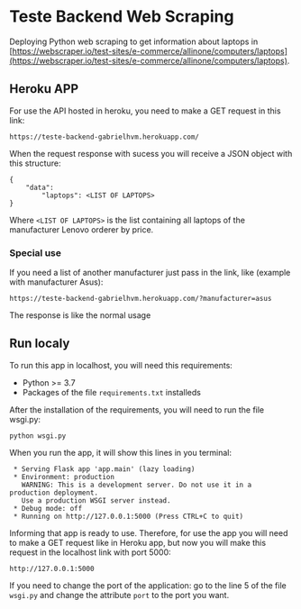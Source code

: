 # Teste Backend Web Scraping

Deploying Python web scraping to get information about laptops in [https://webscraper.io/test-sites/e-commerce/allinone/computers/laptops](https://webscraper.io/test-sites/e-commerce/allinone/computers/laptops).

## Heroku APP

For use the API hosted in heroku, you need to make a GET request in this link:

```
https://teste-backend-gabrielhvm.herokuapp.com/
```

When the request response with sucess you will receive a JSON object with this structure:

```
{
    "data":
        "laptops": <LIST OF LAPTOPS>
}
```
Where ```<LIST OF LAPTOPS>``` is the list containing all laptops of the manufacturer Lenovo orderer by price.

### Special use
If you need a list of another manufacturer just pass in the link, like (example with manufacturer Asus):

```
https://teste-backend-gabrielhvm.herokuapp.com/?manufacturer=asus
```

The response is like the normal usage

## Run localy
To run this app in localhost, you will need this requirements:

 - Python >= 3.7
 - Packages of the file ```requirements.txt``` installeds

After the installation of the requirements, you will need to run the file wsgi.py:

```
python wsgi.py
```
When you run the app, it will show this lines in you terminal:

```
 * Serving Flask app 'app.main' (lazy loading)
 * Environment: production
   WARNING: This is a development server. Do not use it in a production deployment.
   Use a production WSGI server instead.
 * Debug mode: off
 * Running on http://127.0.0.1:5000 (Press CTRL+C to quit)
```

Informing that app is ready to use. Therefore, for use the app you will need to make a GET request like in Heroku app, but now you will make this request in the localhost link with port 5000:

```
http://127.0.0.1:5000
```

If you need to change the port of the application: go to the line 5 of the file ```wsgi.py``` and change the attribute ```port``` to the port you want.